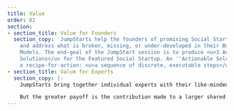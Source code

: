 ```yaml
---
title: Value
order: 02
section:
- section_title: Value for Founders
  section_copy: 'JumpStarts help the founders of promising Social Startups diagnose
    and address what is broken, missing, or under-developed in their Business/Change
    Models. The end-goal of the JumpStart session is to produce <u>3 Actionable
    Solutions</u> for the Featured Social Startup. An ''Actionable Solution'' describes
    a recipe-for-action: <u>a sequence of discrete, executable steps</u>.'
- section_title: Value for Experts
  section_copy: |-
    JumpStarts bring together individual experts with their like-minded colleagues in order to collaboratively solve practical problems for social startups.

    But the greater payoff is the contribution made to a larger shared understanding within a growing network of Experts and Founders of how to build social startups that are uncommonly effective engines of change.
---
```

